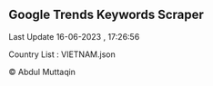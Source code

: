 

## Google Trends Keywords Scraper 
 
Last Update 16-06-2023 , 17:26:56

Country List :
VIETNAM.json



© Abdul Muttaqin 
